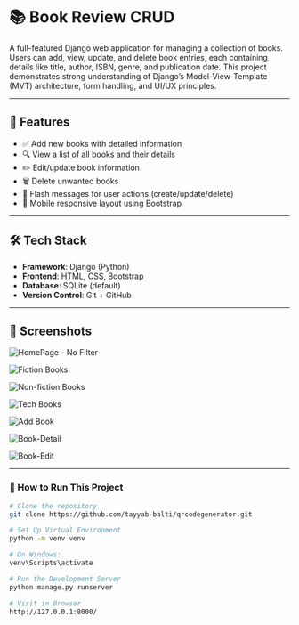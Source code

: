 # 📚 Book Review CRUD

A full-featured Django web application for managing a collection of books. Users can add, view, update, and delete book entries, each containing details like title, author, ISBN, genre, and publication date. This project demonstrates strong understanding of Django’s Model-View-Template (MVT) architecture, form handling, and UI/UX principles.

---

## 🚀 Features

- ✅ Add new books with detailed information
- 🔍 View a list of all books and their details
- ✏️ Edit/update book information
- 🗑️ Delete unwanted books
- 💬 Flash messages for user actions (create/update/delete)
- 📱 Mobile responsive layout using Bootstrap

---

## 🛠️ Tech Stack

- **Framework**: Django (Python)
- **Frontend**: HTML, CSS, Bootstrap
- **Database**: SQLite (default)
- **Version Control**: Git + GitHub

---

## 📸 Screenshots

![HomePage - No Filter](https://github.com/user-attachments/assets/798285b1-ac0e-4d77-a0bf-50c5e8ebb412)

![Fiction Books](https://github.com/user-attachments/assets/61979bb3-b4d7-4962-806f-5edde9704b2d)

![Non-fiction Books](https://github.com/user-attachments/assets/8be94c1c-b5fb-4220-a2f3-310ddaf0fe97)

![Tech Books](https://github.com/user-attachments/assets/f6f1c26f-1110-485d-bbf1-67fe20cf9237)

![Add Book](https://github.com/user-attachments/assets/0bdb3012-6248-4b21-8aea-ce1a1ef8fde2)

![Book-Detail](https://github.com/user-attachments/assets/1f6bd7a5-20f5-41dc-a7cb-3eaa89961350)

![Book-Edit](https://github.com/user-attachments/assets/75df50b2-018e-4424-a058-de010e32a5df)

---

### 🚀 How to Run This Project

```bash
# Clone the repository
git clone https://github.com/tayyab-balti/qrcodegenerator.git

# Set Up Virtual Environment
python -m venv venv

# On Windows:
venv\Scripts\activate    

# Run the Development Server
python manage.py runserver

# Visit in Browser
http://127.0.0.1:8000/

